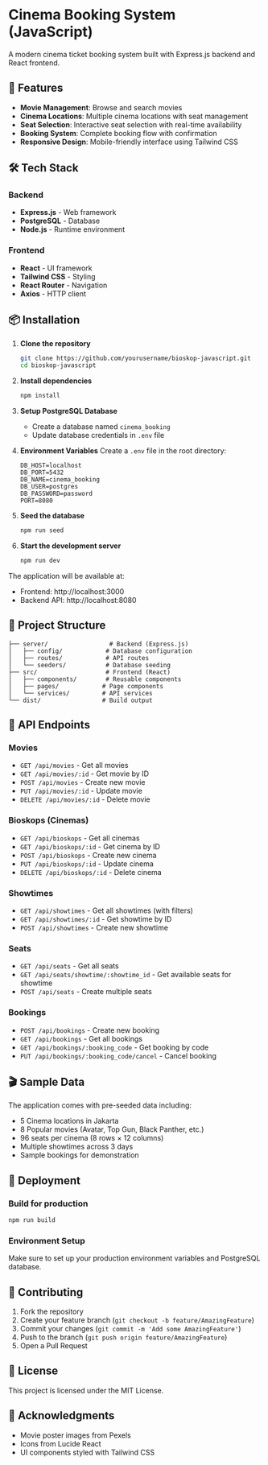 # Cinema Booking System (JavaScript)

A modern cinema ticket booking system built with Express.js backend and React frontend.

## 🚀 Features

- **Movie Management**: Browse and search movies
- **Cinema Locations**: Multiple cinema locations with seat management
- **Seat Selection**: Interactive seat selection with real-time availability
- **Booking System**: Complete booking flow with confirmation
- **Responsive Design**: Mobile-friendly interface using Tailwind CSS

## 🛠️ Tech Stack

### Backend
- **Express.js** - Web framework
- **PostgreSQL** - Database
- **Node.js** - Runtime environment

### Frontend
- **React** - UI framework
- **Tailwind CSS** - Styling
- **React Router** - Navigation
- **Axios** - HTTP client

## 📦 Installation

1. **Clone the repository**
   ```bash
   git clone https://github.com/yourusername/bioskop-javascript.git
   cd bioskop-javascript
   ```

2. **Install dependencies**
   ```bash
   npm install
   ```

3. **Setup PostgreSQL Database**
   - Create a database named `cinema_booking`
   - Update database credentials in `.env` file

4. **Environment Variables**
   Create a `.env` file in the root directory:
   ```env
   DB_HOST=localhost
   DB_PORT=5432
   DB_NAME=cinema_booking
   DB_USER=postgres
   DB_PASSWORD=password
   PORT=8080
   ```

5. **Seed the database**
   ```bash
   npm run seed
   ```

6. **Start the development server**
   ```bash
   npm run dev
   ```

The application will be available at:
- Frontend: http://localhost:3000
- Backend API: http://localhost:8080

## 📁 Project Structure

```
├── server/                 # Backend (Express.js)
│   ├── config/            # Database configuration
│   ├── routes/            # API routes
│   └── seeders/           # Database seeding
├── src/                   # Frontend (React)
│   ├── components/        # Reusable components
│   ├── pages/            # Page components
│   └── services/         # API services
└── dist/                 # Build output
```

## 🎯 API Endpoints

### Movies
- `GET /api/movies` - Get all movies
- `GET /api/movies/:id` - Get movie by ID
- `POST /api/movies` - Create new movie
- `PUT /api/movies/:id` - Update movie
- `DELETE /api/movies/:id` - Delete movie

### Bioskops (Cinemas)
- `GET /api/bioskops` - Get all cinemas
- `GET /api/bioskops/:id` - Get cinema by ID
- `POST /api/bioskops` - Create new cinema
- `PUT /api/bioskops/:id` - Update cinema
- `DELETE /api/bioskops/:id` - Delete cinema

### Showtimes
- `GET /api/showtimes` - Get all showtimes (with filters)
- `GET /api/showtimes/:id` - Get showtime by ID
- `POST /api/showtimes` - Create new showtime

### Seats
- `GET /api/seats` - Get all seats
- `GET /api/seats/showtime/:showtime_id` - Get available seats for showtime
- `POST /api/seats` - Create multiple seats

### Bookings
- `POST /api/bookings` - Create new booking
- `GET /api/bookings` - Get all bookings
- `GET /api/bookings/:booking_code` - Get booking by code
- `PUT /api/bookings/:booking_code/cancel` - Cancel booking

## 🎬 Sample Data

The application comes with pre-seeded data including:
- 5 Cinema locations in Jakarta
- 8 Popular movies (Avatar, Top Gun, Black Panther, etc.)
- 96 seats per cinema (8 rows × 12 columns)
- Multiple showtimes across 3 days
- Sample bookings for demonstration

## 🚀 Deployment

### Build for production
```bash
npm run build
```

### Environment Setup
Make sure to set up your production environment variables and PostgreSQL database.

## 🤝 Contributing

1. Fork the repository
2. Create your feature branch (`git checkout -b feature/AmazingFeature`)
3. Commit your changes (`git commit -m 'Add some AmazingFeature'`)
4. Push to the branch (`git push origin feature/AmazingFeature`)
5. Open a Pull Request

## 📄 License

This project is licensed under the MIT License.

## 🙏 Acknowledgments

- Movie poster images from Pexels
- Icons from Lucide React
- UI components styled with Tailwind CSS